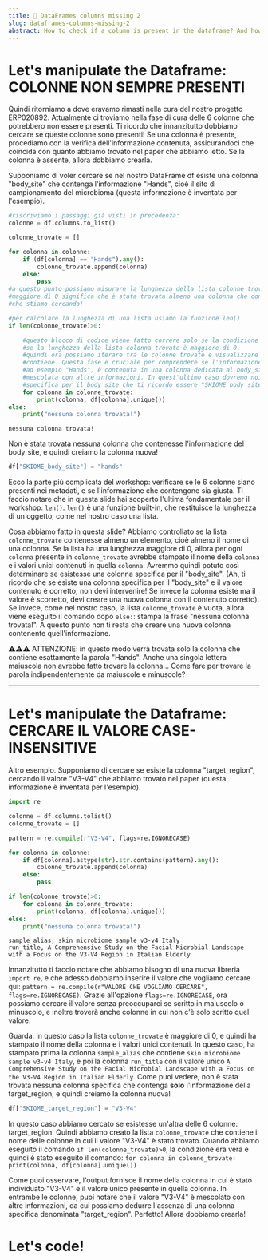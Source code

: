 ```yaml
---
title: 📖 DataFrames columns missing 2
slug: dataframes-columns-missing-2
abstract: How to check if a column is present in the dataframe? And how do we check if the dataframe value matches the one in the paper?
---
```


# Let's manipulate the Dataframe: COLONNE NON SEMPRE PRESENTI

Quindi ritorniamo a dove eravamo rimasti nella cura del nostro progetto ERP020892.
Attualmente ci troviamo nella fase di cura delle 6 colonne che potrebbero non essere presenti. Ti ricordo che innanzitutto dobbiamo cercare se queste colonne sono presenti! Se una colonna è presente, procediamo con la verifica dell'informazione contenuta, assicurandoci che coincida con quanto abbiamo trovato nel paper che abbiamo letto. Se la colonna è assente, allora dobbiamo crearla.

Supponiamo di voler cercare se nel nostro DataFrame df esiste una colonna "body_site" che contenga l'informazione "Hands", cioè il sito di campionamento del microbioma (questa informazione è inventata per l'esempio).

```python
#riscriviamo i passaggi già visti in precedenza:
colonne = df.columns.to_list()

colonne_trovate = []

for colonna in colonne:
    if (df[colonna] == "Hands").any():
        colonne_trovate.append(colonna)
    else:
        pass
#a questo punto possiamo misurare la lunghezza della lista colonne_trovate: se la lunghezza è 
#maggiore di 0 significa che è stata trovata almeno una colonna che contiene l'informazione 
#che stiamo cercando!

#per calcolare la lunghezza di una lista usiamo la funzione len()
if len(colonne_trovate)>0:

    #questo blocco di codice viene fatto correre solo se la condizione dell'if è vera, cioè
    #se la lunghezza della lista colonna trovate è maggiore di 0.
    #quindi ora possiamo iterare tra le colonne trovate e visualizzare quali valori unici 
    #contiene. Questa fase è cruciale per comprendere se l'informazione ricercata, come 
    #ad esempio "Hands", è contenuta in una colonna dedicata al body_site oppure se è 
    #mescolata con altre informazioni. In quest'ultimo caso dovremo noi creare la colonna 
    #specifica per il body_site che ti ricordo essere "SKIOME_body_site"
    for colonna in colonne_trovate:
        print(colonna, df[colonna].unique())
else:
    print("nessuna colonna trovata!")

```

```out
nessuna colonna trovata!
```

Non è stata trovata nessuna colonna che contenesse l'informazione del body_site, e quindi creiamo la colonna nuova!

```python
df["SKIOME_body_site"] = "hands"
```

Ecco la parte più complicata del workshop: verificare se le 6 colonne siano presenti nei metadati, e se l'informazione che contengono sia giusta. Ti faccio notare che in questa slide hai scoperto l'ultima fondamentale per il workshop: `len()`. `len()` è una funzione built-in, che restituisce la lunghezza di un oggetto, come nel nostro caso una lista. 

Cosa abbiamo fatto in questa slide? Abbiamo controllato se la lista `colonne_trovate` contenesse almeno un elemento, cioè almeno il nome di una colonna. Se la lista ha una lunghezza maggiore di 0, allora per ogni `colonna` presente in `colonne_trovate` avrebbe stampato il nome della `colonna` e i valori unici contenuti in quella `colonna`. Avremmo quindi potuto così determinare se esistesse una colonna specifica per il "body_site". (Ah, ti ricordo che se esiste una colonna specifica per il "body_site" e il valore contenuto è corretto, non devi intervenire! Se invece la colonna esiste ma il valore è scorretto, devi creare una nuova colonna con il contenuto corretto). Se invece, come nel nostro caso, la lista `colonne_trovate` è vuota, allora viene eseguito il comando dopo `else:`: stampa la frase "nessuna colonna trovata!". A questo punto non ti resta che creare una nuova colonna contenente quell'informazione.

⚠️⚠️⚠️ ATTENZIONE: in questo modo verrà trovata solo la colonna che contiene esattamente la parola "Hands". Anche una singola lettera maiuscola non avrebbe fatto trovare la colonna... Come fare per trovare la parola indipendentemente da maiuscole e minuscole?

---

# Let's manipulate the Dataframe: CERCARE IL VALORE CASE-INSENSITIVE

Altro esempio. Supponiamo di cercare se esiste la colonna "target_region", cercando il valore "V3-V4" che abbiamo trovato nel paper (questa informazione è inventata per l'esempio).

```python
import re

colonne = df.columns.tolist()
colonne_trovate = []

pattern = re.compile(r"V3-V4", flags=re.IGNORECASE)

for colonna in colonne:
    if df[colonna].astype(str).str.contains(pattern).any():
        colonne_trovate.append(colonna)
    else:
        pass

if len(colonne_trovate)>0:
    for colonna in colonne_trovate:
        print(colonna, df[colonna].unique())
else:
    print("nessuna colonna trovata!")
```

```out
sample_alias, skin microbiome sample v3-v4 Italy
run_title, A Comprehensive Study on the Facial Microbial Landscape with a Focus on the V3-V4 Region in Italian Elderly
```

Innanzitutto ti faccio notare che abbiamo bisogno di una nuova libreria `import re`, e che adesso dobbiamo inserire il valore che vogliamo cercare qui: `pattern = re.compile(r"VALORE CHE VOGLIAMO CERCARE", flags=re.IGNORECASE)`. Grazie all'opzione `flags=re.IGNORECASE`, ora possiamo cercare il valore senza preoccuparci se scritto in maiuscolo o minuscolo, e inoltre troverà anche colonne in cui non c'è solo scritto quel valore.

Guarda: in questo caso la lista `colonne_trovate` è maggiore di 0, e quindi ha stampato il nome della colonna e i valori unici contenuti. In questo caso, ha stampato prima la colonna `sample_alias` che contiene `skin microbiome sample v3-v4 Italy`, e poi la colonna `run_title` con il valore unico `A Comprehensive Study on the Facial Microbial Landscape with a Focus on the V3-V4 Region in Italian Elderly`. Come puoi vedere, non è stata trovata nessuna colonna specifica che contenga **solo** l'informazione della target_region, e quindi creiamo la colonna nuova! 

```python
df["SKIOME_target_region"] = "V3-V4"
```

In questo caso abbiamo cercato se esistesse un'altra delle 6 colonne: target_region. Quindi abbiamo creato la lista `colonne_trovate` che contiene il nome delle colonne in cui il valore "V3-V4" è stato trovato. Quando abbiamo eseguito il comando `if len(colonne_trovate)>0`, la condizione era vera e quindi è stato eseguito il comando:
`for colonna in colonne_trovate:
    print(colonna, df[colonna].unique())`

Come puoi osservare, l'output fornisce il nome della colonna in cui è stato individuato "V3-V4" e il valore unico presente in quella colonna. In entrambe le colonne, puoi notare che il valore "V3-V4" è mescolato con altre informazioni, da cui possiamo dedurre l'assenza di una colonna specifica denominata "target_region". Perfetto! Allora dobbiamo crearla!


# Let's code!